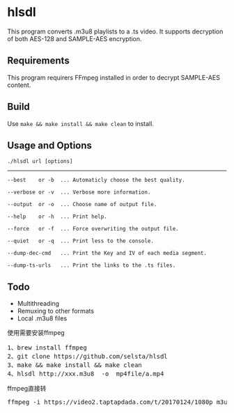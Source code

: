 hlsdl
==============

This program converts .m3u8 playlists to a .ts video. It supports decryption of both AES-128 and SAMPLE-AES encryption.

Requirements
------------

This program requirers FFmpeg installed in order to decrypt SAMPLE-AES content.

Build
-----

Use `make && make install && make clean` to install.

Usage and Options
-------
`./hlsdl url [options]`

---------------------------
```
--best    or -b  ... Automaticly choose the best quality.

--verbose or -v  ... Verbose more information.

--output  or -o  ... Choose name of output file.

--help    or -h  ... Print help.

--force   or -f  ... Force overwriting the output file.

--quiet   or -q  ... Print less to the console.

--dump-dec-cmd   ... Print the Key and IV of each media segment.

--dump-ts-urls   ... Print the links to the .ts files.
```
Todo
----

- Multithreading
- Remuxing to other formats
- Local .m3u8 files

使用需要安装ffmpeg
<pre>
1、brew install ffmpeg
2、git clone https://github.com/selsta/hlsdl
3、make && make install && make clean
4、hlsdl http://xxx.m3u8  -o  mp4file/a.mp4
</pre>

ffmpeg直接转
<pre>
ffmpeg -i https://video2.taptapdada.com/t/20170124/1080p_m3u8/aca2eb3e61fb3148be04207d377a1929.mp4/v.m3u8 -acodec copy -vcodec copy out.mp4
</pre>

